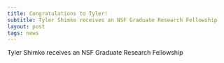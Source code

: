 ```yaml
---
title: Congratulations to Tyler!
subtitle: Tyler Shimko receives an NSF Graduate Research Fellowship
layout: post
tags: news
---
```


Tyler Shimko receives an NSF Graduate Research Fellowship
